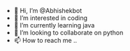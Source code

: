 - 👋 Hi, I’m @Abhishekbot
- 👀 I’m interested in coding
- 🌱 I’m currently learning java
- 💞️ I’m looking to collaborate on python
- 📫 How to reach me ..

<!---
Abhishekbot/Abhishekbot is a ✨ special ✨ repository because its `README.md` (this file) appears on your GitHub profile.
You can click the Preview link to take a look at your changes.
--->
